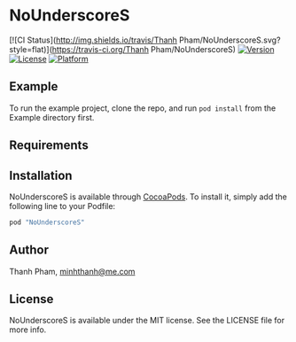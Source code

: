 # NoUnderscoreS

[![CI Status](http://img.shields.io/travis/Thanh Pham/NoUnderscoreS.svg?style=flat)](https://travis-ci.org/Thanh Pham/NoUnderscoreS)
[![Version](https://img.shields.io/cocoapods/v/NoUnderscoreS.svg?style=flat)](http://cocoapods.org/pods/NoUnderscoreS)
[![License](https://img.shields.io/cocoapods/l/NoUnderscoreS.svg?style=flat)](http://cocoapods.org/pods/NoUnderscoreS)
[![Platform](https://img.shields.io/cocoapods/p/NoUnderscoreS.svg?style=flat)](http://cocoapods.org/pods/NoUnderscoreS)

## Example

To run the example project, clone the repo, and run `pod install` from the Example directory first.

## Requirements

## Installation

NoUnderscoreS is available through [CocoaPods](http://cocoapods.org). To install
it, simply add the following line to your Podfile:

```ruby
pod "NoUnderscoreS"
```

## Author

Thanh Pham, minhthanh@me.com

## License

NoUnderscoreS is available under the MIT license. See the LICENSE file for more info.
